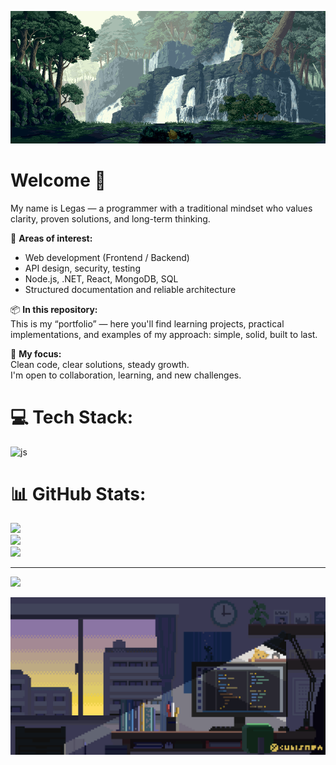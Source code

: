 ![Top GIF](assets/start-gif.gif)



# Welcome 👋

My name is Legas — a programmer with a traditional mindset who values clarity, proven solutions, and long-term thinking.

🔧 **Areas of interest:**  
- Web development (Frontend / Backend)  
- API design, security, testing  
- Node.js, .NET, React, MongoDB, SQL  
- Structured documentation and reliable architecture

📦 **In this repository:**  
This is my “portfolio” — here you'll find learning projects, practical implementations, and examples of my approach: simple, solid, built to last.

🧭 **My focus:**  
Clean code, clear solutions, steady growth.  
I'm open to collaboration, learning, and new challenges.


# 💻 Tech Stack:
![js](https://www.svgrepo.com/show/452045/js.svg)
# 📊 GitHub Stats:
![](https://github-readme-stats.vercel.app/api?username=ArtemSpr&theme=prussian&hide_border=false&include_all_commits=true&count_private=true)<br/>
![](https://nirzak-streak-stats.vercel.app/?user=ArtemSpr&theme=prussian&hide_border=false)<br/>
![](https://github-readme-stats.vercel.app/api/top-langs/?username=ArtemSpr&theme=prussian&hide_border=false&include_all_commits=true&count_private=true&layout=compact)

---
[![](https://visitcount.itsvg.in/api?id=ArtemSpr&icon=0&color=0)](https://visitcount.itsvg.in)

<!-- Proudly created with GPRM ( https://gprm.itsvg.in ) -->
![Bottom GIF](assets/end-gif.gif)

